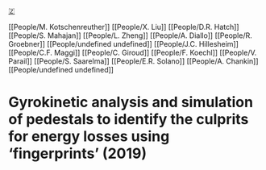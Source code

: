 [🇿](zotero://select/groups/5372906/items/LTVDNTN8)

[[People/M. Kotschenreuther]] [[People/X. Liu]] [[People/D.R. Hatch]] [[People/S. Mahajan]] [[People/L. Zheng]] [[People/A. Diallo]] [[People/R. Groebner]] [[People/undefined undefined]] [[People/J.C. Hillesheim]] [[People/C.F. Maggi]] [[People/C. Giroud]] [[People/F. Koechl]] [[People/V. Parail]] [[People/S. Saarelma]] [[People/E.R. Solano]] [[People/A. Chankin]] [[People/undefined undefined]] 
# Gyrokinetic analysis and simulation of pedestals to identify the culprits for energy losses using ‘fingerprints’ (2019)

